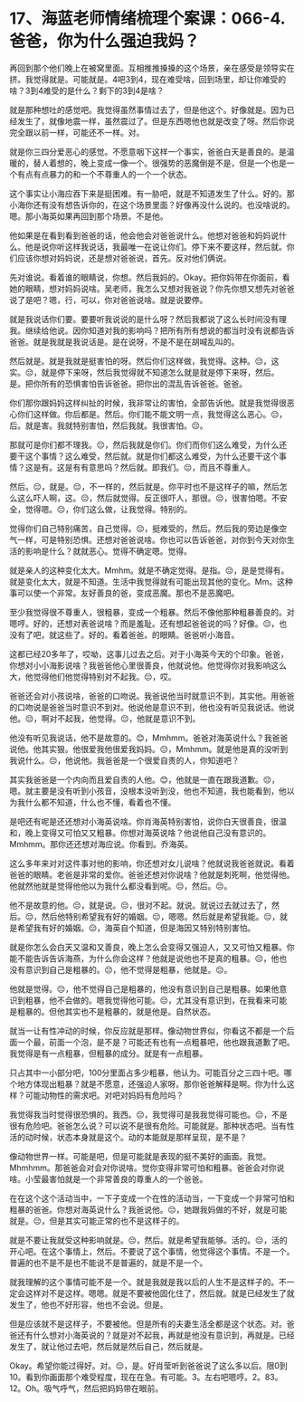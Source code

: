 # 17、海蓝老师情绪梳理个案课：066-4.爸爸，你为什么强迫我妈？

再回到那个他们晚上在被窝里面。互相推推搡搡的这个场景，亲在感受是领导实在挤。我觉得就是。可能就是。4吧3到4，现在难受啥，回到场里，却让你难受的啥？3到4难受的是什么？剩下的3到4是啥？

就是那种想吐的感觉吧。我觉得虽然事情过去了，但是他这个。好像就是。因为已经发生了，就像地震一样，虽然震过了。但是东西嗯他也就是改变了呀。然后你说完全跟以前一样，可能还不一样。对。

就是你三四分爱恶心的感觉。不愿意咽下这样一个事实，爸爸白天是善良的。是温暖的，替人着想的，晚上变成一像一个。很强势的恶魔倒是不是，但是一个也是一个有点有点暴力的和一个不尊重人的一个一个状态。

这个事实让小海应吞下来是挺困难。有一胁吧，就是不知道发生了什么。好的。那小海你还有没有想告诉你的，在这个场景里面？好像再没什么说的。也没啥说的。嗯。那小海英如果再回到那个场景。不是他。

他如果是在看到看到爸爸的话，他会他会对爸爸说什么。他想对爸爸和妈妈说什么。他是说你听这样我说话，我最唯一在说让你们。停下来不要这样，然后就。你们应该你想对妈妈说，还是想对爸爸说，首先。反对他们俩说。

先对谁说。看着谁的眼睛说，你想。然后我妈的。Okay。把你妈带在你面前，看她的眼睛，想对妈妈说啥。吴老师，我怎么又想对我爸说？你先你想又想先对爸爸说了是吧？嗯，行，可以，你对爸爸说啥。就是说要停。

就是我说话你们要。要要听我说说的是什么呀？然后我都说了这么长时间没有理我。继续给他说。因你知道对我的影响吗？把所有所有想说的都当时没有说都告诉爸爸。就是我就是我说话是。是在说呀，不是不是在胡喊乱叫的。

然后就是。就是我就是挺害怕的呀。然后你们这样做，我觉得。这种。😔，这实。😔，就是停下来呀，然后我觉得就不知道怎么就是就是停下来呀，然后。是。把你所有的恐惧害怕告诉爸爸。把你出的混乱告诉爸爸。爸爸。

你们那你跟妈妈这样纠扯的时候，我非常让的害怕，全部告诉他。就是我觉得很恶心你们这样做。你后都是。然后。你们能不能文明一点，我觉得这么恶心。😔，后。就是害。我就特别害怕，然后我就。我很害怕。😔。

那就可是你们都不理我。😔，然后我就是你们。你们而你们这么难受，为什么还要干这个事情？这么难受，然后就。就是你们都这么难受，为什么还要干这个事情？这是有。这是有有意思吗？然后就。即我们。😔，而且不尊重人。

然后。😔，就是。😔，不一样的，然后就是。你平时也不是这样子的嘛，然后怎么这么吓人啊，这。😔，然后就觉得。反正很吓人，那很。😔，很害怕嗯。不安全，觉得嗯。😔，你们这么做，让我觉得。特别的。

觉得你们自己特别痛苦，自己觉得。😔，挺难受的，然后。然后我的旁边是像空气一样，可是特别恐惧。还想对爸爸说啥。你也可以告诉爸爸，对你到今天对你生活的影响是什么？就就恶心。觉得不确定嗯。觉得。

就是亲人的这种变化太大。Mmhm。就是不确定觉得。是指。😔，是是觉得有。就是变化太大，就是不知道。生活中我觉得就有可能出现其他的变化。Mm。这种事可以使一个非常。友好善良的爸，变成恶魔。那也不是恶魔吧。

至少我觉得很不尊重人，很粗暴，变成一个粗暴。然后不像他那种粗暴善良的。对嗯哼。好的，还想对表爸说啥？而是羞耻。还有想起爸爸说的吗？好像。😔，也没有了吧，就这些了。好的。看着爸爸。的眼睛。爸爸听小海音。

这都已经20多年了，哎呦，这事儿过去之后。对于小海英今天的个印象。爸爸，你想对小小海影说啥？我爸爸他心里很善良，他就说他。他觉得你对我影响这么大，他觉得他们他觉得特别对不起我。😔，哎。

爸爸还会对小孩说啥，爸爸的口吻说。我爸说他当时就意识不到，其实他。用爸爸的口吻说是爸爸当时意识不到对。他说他是意识不到，他也没有听见我说话。他说他。😔，啊对不起我，他觉得。😔，他就是意识不到。

他没有听见我说话，他不是故意的。😊，Mmhmm。爸爸对海英说什么？我爸爸说他。他其实狠。他很爱我他很爱我妈妈。😔，Mmhmm。就是他是真的没听到我说什么。😔，他说他。我爸爸是一个很爱自责的人，你知道吧？

其实我爸爸是一个内向而且爱自责的人他。😊，他就是一直在跟我道歉。😔，嗯。就主要是没有听到小孩音，没根本没听到没，他也不知道，我也能看到，他以为我什么都不知道，什么也不懂，看着也不懂。

是吧还有呢是还还想对小海英说啥。你肖海英特别害怕，说你白天很善良，很温和，晚上变得又可怕又又粗暴。你想对海英说啥？他说他自己没有意识的。Mmhmm。那你还还想对海应说。你看到。乔海英。

这么多年来对对这件事对他的影响，你还想对女儿说啥？他就说我爸爸就说。看着爸爸的眼睛。老爸是非常的爱你。爸爸还想对你说啥？他就是刺死啊，他觉得他。他就然他就是觉得他他以为我什么都没看到呢。😔，然后。😔。

他不是故意的他。😔，就是说。😔，很对不起。就说。就说过去就过去了，然后。😔，然后他特别希望我有好的婚姻。😔，嗯嗯。然后就是希望我能。😔，就是希望我有好的婚姻。😔，海英自个知道，但是海因又特别特别害怕。

就是你怎么会白天又温和又善良，晚上怎么会变得又强迫人，又又可怕又粗暴。你能不能告诉告诉海燕，为什么你会这样？他就是说他也不是真的粗暴。😔，他也没有意识到自己是粗暴的。😔，他不觉得是粗暴，他就是。😔。

他就是觉得。😔，他不觉得自己是粗暴的，他没有意识到自己是粗暴。如果他意识到粗暴，他不会做的。嗯我觉得他可能。😔，尤其没有意识到，在我看来可能是粗暴的。但他其实也不是粗暴的，就是他是。自然状态。

就当一让有性冲动的时候，你反应就是那样。像动物世界似，你看这不都是一个后面一个最，前面一个泡，是不是？可能还有也有一点粗暴吧，他也跟我道歉了吧。我觉得是有一点粗暴，但粗暴的成分。就是有一点粗暴。

只占其中一小部分吧，100分里面占多少粗暴，他认为。可能百分之三四十吧。哪个地方体现出粗暴？就是不愿意，还强迫人家呀。那你爸爸解释是啊。你为什么这样？可能动物性的需求吧。对吧对妈妈有危险吗？

我觉得我当时觉得很恐惧的。我西。😔，我觉得可是我我觉得可能也。😔，不是很有危险吧。爸爸怎么说？可以说不是很有危险。可能就是。那种状态吧。当有性活的动时候，状态本身就是这个。动的本能就是那样呈现，是不是？

像动物世界一样。可能是吧，但是可能就是表现的挺不美好的画面。我觉。Mhmhmm。那爸爸会对会对你说啥。觉你变得非常可怕和粗暴。爸爸会对你说啥。小莹最害怕就是一个非常善良的尊重人的一个爸爸。

在在这个这个活动当中，一下子变成一个在性的活动当，一下变成一个非常可怕和粗暴的爸爸。你想对海英说什么？我爸说他。😔，她跟我妈做的不好，就是可能就是。😔，但是其实可能正常的也不是这样子的。

就是不要让我就受这种影响就是。😔，然后。就是希望我能够。活的。😔，活的开心吧。在这个事情上，然后。不要说了这个事情，他觉得这个事情。不是一个。普遍的也不是不是也不能说不是普遍的，就是不是一个。

就我理解的这个事情可能不是一个。就是我就是我以后的人生不是这样子的。不一定会这样对不是这样。嗯嗯。就是不要被他固化住了，然后就。就是已经发生了就发生了，他也不好形容，他也不会说。但是。

但是应该就不是这样子，不要被他。但是所有的夫妻生活全都是这个状态。对。爸爸还有什么想对小海英说的？就是对不起我，再就是他没有意识到，再就是。已经发生了，就让他过去吧，然后就是然后自己，然后就是。

Okay。希望你能过得好。对。😔，是。好肖莹听到爸爸说了这么多以后。限0到10。看到你画面那个难受程度，现在在急。有可能。3。左右吧嗯哼。2。83。12。Oh。吸气呼气，然后把妈妈带在眼前。

